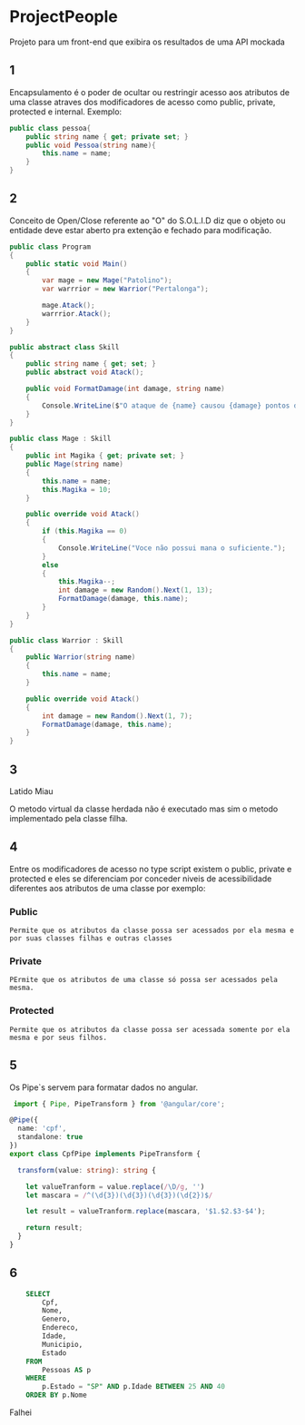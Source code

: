 # ProjectPeople
Projeto para um front-end que exibira os resultados de uma API mockada


## 1

Encapsulamento é o poder de ocultar ou restringir acesso aos atributos de uma classe atraves dos
modificadores de acesso como public, private, protected e internal.
Exemplo: 
``` c#
public class pessoa{
    public string name { get; private set; }
    public void Pessoa(string name){
        this.name = name;
    }
}
```

## 2
Conceito de Open/Close referente ao "O" do S.O.L.I.D diz que o objeto  ou entidade deve estar aberto pra 
extenção e fechado para modificação.
``` c#
public class Program
{
    public static void Main()
    {
        var mage = new Mage("Patolino");
        var warrrior = new Warrior("Pertalonga");

        mage.Atack();
        warrrior.Atack();
    }
}

public abstract class Skill
{
    public string name { get; set; }
    public abstract void Atack();

    public void FormatDamage(int damage, string name)
    {
        Console.WriteLine($"O ataque de {name} causou {damage} pontos de dano."); 
    }
}

public class Mage : Skill
{
    public int Magika { get; private set; }
    public Mage(string name)
    {
        this.name = name;
        this.Magika = 10;
    }

    public override void Atack()
    {
        if (this.Magika == 0)
        {
            Console.WriteLine("Voce não possui mana o suficiente.");
        }
        else
        {
            this.Magika--;
            int damage = new Random().Next(1, 13);
            FormatDamage(damage, this.name);
        }
    }
}

public class Warrior : Skill
{
    public Warrior(string name)
    {
        this.name = name;
    }

    public override void Atack()
    {
        int damage = new Random().Next(1, 7);
        FormatDamage(damage, this.name);
    }
}
```

## 3

Latido
Miau

O metodo virtual da classe herdada não é executado mas sim o metodo implementado pela classe filha.

## 4
Entre os modificadores de acesso no type script existem o public, private e protected e eles se diferenciam
 por conceder niveis de acessibilidade diferentes aos atributos de uma classe por exemplo:

### Public 
    Permite que os atributos da classe possa ser acessados por ela mesma e por suas classes filhas e outras classes

### Private 
    PErmite que os atributos de uma classe só possa ser acessados pela mesma.

### Protected
    Permite que os atributos da classe possa ser acessada somente por ela mesma e por seus filhos.


## 5

Os Pipe`s servem para formatar dados no angular.

``` ts
 import { Pipe, PipeTransform } from '@angular/core';

@Pipe({
  name: 'cpf',
  standalone: true
})
export class CpfPipe implements PipeTransform {

  transform(value: string): string {

    let valueTranform = value.replace(/\D/g, '')
    let mascara = /^(\d{3})(\d{3})(\d{3})(\d{2})$/

    let result = valueTranform.replace(mascara, '$1.$2.$3-$4');

    return result;
  }
}
```

## 6

``` sql
    SELECT 
        Cpf,
        Nome,
        Genero,
        Endereco,
        Idade,
        Municipio,
        Estado
    FROM 
        Pessoas AS p
    WHERE
        p.Estado = "SP" AND p.Idade BETWEEN 25 AND 40
    ORDER BY p.Nome
```

Falhei
